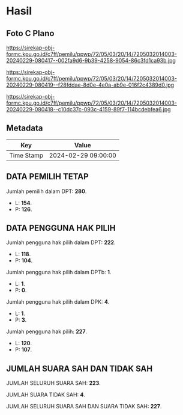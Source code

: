 # Hasil

## Foto C Plano

https://sirekap-obj-formc.kpu.go.id/c7ff/pemilu/ppwp/72/05/03/20/14/7205032014003-20240229-080417--002fa9d6-9b39-4258-9054-86c3fd1ca93b.jpg

https://sirekap-obj-formc.kpu.go.id/c7ff/pemilu/ppwp/72/05/03/20/14/7205032014003-20240229-080419--f28fddae-8d0e-4e0a-ab9e-016f2c4389d0.jpg

https://sirekap-obj-formc.kpu.go.id/c7ff/pemilu/ppwp/72/05/03/20/14/7205032014003-20240229-080418--c10dc37c-093c-4159-89f7-114bcdebfea6.jpg


## Metadata

| Key        | Value               |
| ---------- | ------------------- |
| Time Stamp | 2024-02-29 09:00:00 |


## DATA PEMILIH TETAP

Jumlah pemilih dalam DPT: **280**.
 * L: **154**.
 * P: **126**.

## DATA PENGGUNA HAK PILIH

Jumlah pengguna hak pilih dalam DPT: **222**.
 * L: **118**.
 * P: **104**.

Jumlah pengguna hak pilih dalam DPTb: **1**.
 * L: **1**.
 * P: **0**.

Jumlah pengguna hak pilih dalam DPK: **4**.
 * L: **1**.
 * P: **3**.

Jumlah pengguna hak pilih: **227**.
 * L: **120**.
 * P: **107**.

## JUMLAH SUARA SAH DAN TIDAK SAH

JUMLAH SELURUH SUARA SAH: **223**.

JUMLAH SUARA TIDAK SAH: **4**.

JUMLAH SELURUH SUARA SAH DAN SUARA TIDAK SAH: **227**.


